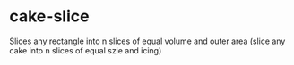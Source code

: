 # cake-slice
Slices any rectangle into n slices of equal volume and outer area (slice any cake into n slices of equal szie and icing)
